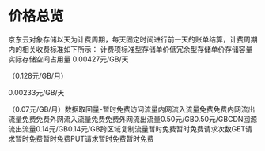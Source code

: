 # **价格总览**

京东云对象存储以天为计费周期，每天固定时间进行前一天的账单结算，计费周期内的相关收费标准如下所示：
计费项标准型存储单价低冗余型存储单价存储容量实际存储空间占用量
0.00427元/GB/天

（0.128元/GB/月）

0.00233元/GB/天

（0.07元/GB/月）数据取回量-暂时免费访问流量内网流入流量免费免费内网流出流量免费免费外网流入流量免费免费外网流出流量0.50元/GB0.50元/GBCDN回源流出流量0.14元/GB0.14元/GB跨区域复制流量暂时免费暂时免费请求次数GET请求暂时免费暂时免费PUT请求暂时免费暂时免费